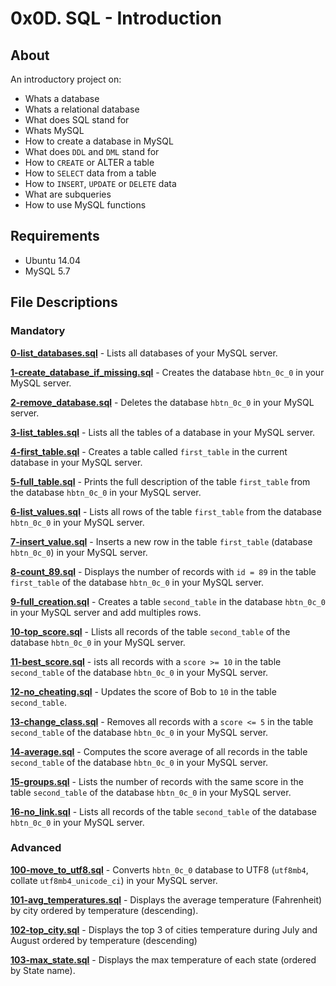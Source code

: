 # 0x0D. SQL - Introduction
## About
An introductory project on:
- Whats a database
- Whats a relational database
- What does SQL stand for
- Whats MySQL
- How to create a database in MySQL
- What does `DDL` and `DML` stand for
- How to `CREATE` or ALTER a table
- How to `SELECT` data from a table
- How to `INSERT`, `UPDATE` or `DELETE` data
- What are subqueries
- How to use MySQL functions
## Requirements
- Ubuntu 14.04
- MySQL 5.7

## File Descriptions
### Mandatory
**[0-list_databases.sql](0-list_databases.sql)** - Lists all databases of your MySQL server.

**[1-create_database_if_missing.sql](1-create_database_if_missing.sql)** - Creates the database `hbtn_0c_0` in your MySQL server.

**[2-remove_database.sql](2-remove_database.sql)** - Deletes the database `hbtn_0c_0` in your MySQL server.

**[3-list_tables.sql](3-list_tables.sql)** - Lists all the tables of a database in your MySQL server.

**[4-first_table.sql](4-first_table.sql)** - Creates a table called `first_table` in the current database in your MySQL server.

**[5-full_table.sql](5-full_table.sql)** - Prints the full description of the table `first_table` from the database `hbtn_0c_0` in your MySQL server.

**[6-list_values.sql](6-list_values.sql)** - Lists all rows of the table `first_table` from the database `hbtn_0c_0` in your MySQL server.

**[7-insert_value.sql](7-insert_value.sql)** - Inserts a new row in the table `first_table` (database `hbtn_0c_0`) in your MySQL server.

**[8-count_89.sql](8-count_89.sql)** - Displays the number of records with `id = 89` in the table `first_table` of the database `hbtn_0c_0` in your MySQL server.

**[9-full_creation.sql](9-full_creation.sql)** - Creates a table `second_table` in the database `hbtn_0c_0` in your MySQL server and add multiples rows.

**[10-top_score.sql](10-top_score.sql)** - Llists all records of the table `second_table` of the database `hbtn_0c_0` in your MySQL server.

**[11-best_score.sql](11-best_score.sql)** - ists all records with a `score >= 10` in the table `second_table` of the database `hbtn_0c_0` in your MySQL server.

**[12-no_cheating.sql](12-no_cheating.sql)** - Updates the score of Bob to `10` in the table `second_table`.

**[13-change_class.sql](13-change_class.sql)** - Removes all records with a `score <= 5` in the table `second_table` of the database `hbtn_0c_0` in your MySQL server.

**[14-average.sql](14-average.sql)** - Computes the score average of all records in the table `second_table` of the database `hbtn_0c_0` in your MySQL server.

**[15-groups.sql](15-groups.sql)** - Lists the number of records with the same score in the table `second_table` of the database `hbtn_0c_0` in your MySQL server.

**[16-no_link.sql](16-no_link.sql)** - Lists all records of the table `second_table` of the database `hbtn_0c_0` in your MySQL server.

### Advanced
**[100-move_to_utf8.sql](100-move_to_utf8.sql)** - Converts `hbtn_0c_0` database to UTF8 (`utf8mb4`, collate `utf8mb4_unicode_ci`) in your MySQL server.

**[101-avg_temperatures.sql](101-avg_temperatures.sql)** - Displays the average temperature (Fahrenheit) by city ordered by temperature (descending).

**[102-top_city.sql](102-top_city.sql)** - Displays the top 3 of cities temperature during July and August ordered by temperature (descending)

**[103-max_state.sql](103-max_state.sql)** - Displays the max temperature of each state (ordered by State name).
